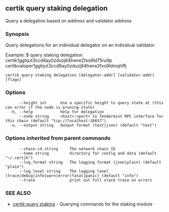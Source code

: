 ## certik query staking delegation

Query a delegation based on address and validator address

### Synopsis

Query delegations for an individual delegator on an individual validator.

Example:
$ <appd> query staking delegation certik1gghjut3ccd8ay0zduzj64hwre2fxs9ld75ru9p certikvaloper1gghjut3ccd8ay0zduzj64hwre2fxs9ldmqhffj

```
certik query staking delegation [delegator-addr] [validator-addr] [flags]
```

### Options

```
      --height int      Use a specific height to query state at (this can error if the node is pruning state)
  -h, --help            help for delegation
      --node string     <host>:<port> to Tendermint RPC interface for this chain (default "tcp://localhost:26657")
  -o, --output string   Output format (text|json) (default "text")
```

### Options inherited from parent commands

```
      --chain-id string     The network chain ID
      --home string         directory for config and data (default "~/.certik")
      --log_format string   The logging format (json|plain) (default "plain")
      --log_level string    The logging level (trace|debug|info|warn|error|fatal|panic) (default "info")
      --trace               print out full stack trace on errors
```

### SEE ALSO

* [certik query staking](certik_query_staking.md)	 - Querying commands for the staking module


